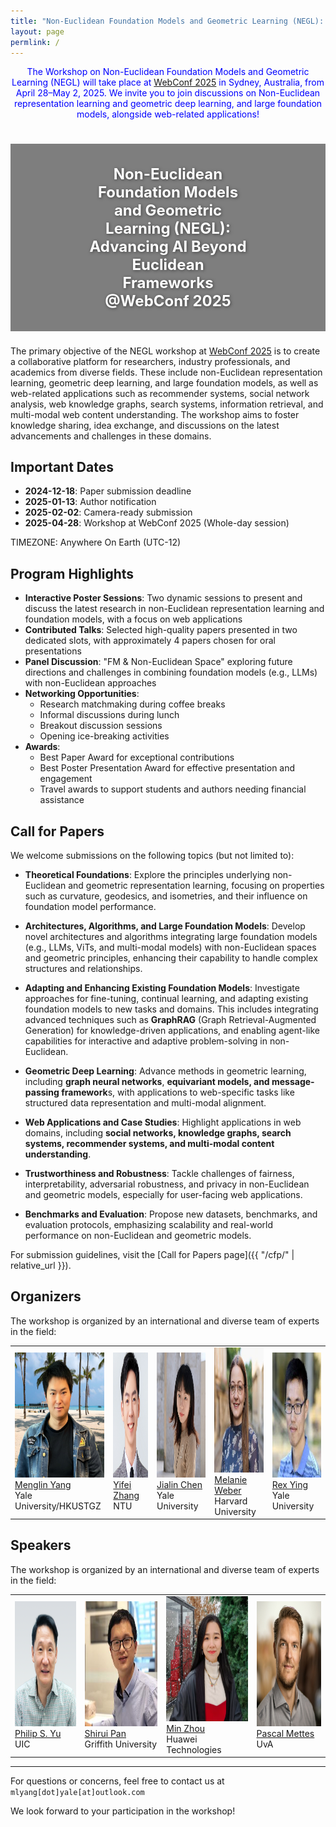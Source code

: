 ```yaml
---
title: "Non-Euclidean Foundation Models and Geometric Learning (NEGL): Advancing AI Beyond Euclidean Frameworks"
layout: page
permlink: /
---
```


<link rel="stylesheet" href="style.css">

<div style="color: blue; text-align: center; margin-bottom: 5ex;">
<p>The Workshop on Non-Euclidean Foundation Models and Geometric Learning (NEGL) will take place at <a href="https://www2025.thewebconf.org/"> WebConf 2025</a> in Sydney, Australia, from April 28–May 2, 2025.
We invite you to join discussions on Non-Euclidean representation learning and geometric deep learning, and large foundation models, alongside web-related applications!</p>
</div>

<!-- <div style="text-align: center; margin-top: 3ex; margin-bottom: 3ex;">
<img src="banner.png" alt="Workshop Banner" style="width: 100%; margin-bottom: 2ex;">
</div> -->

<div style="text-align: center; margin-top: 3ex; margin-bottom: 3ex; position: relative; width: 100%; height: 300px; background-image: url('banner2.webp'); background-size: cover; background-position: center;">
    <div style="position: absolute; top: 0; left: 0; width: 100%; height: 100%; background-color: rgba(0, 0, 0, 0.5);"></div>
  <div style="position: absolute; top: 50%; left: 50%; transform: translate(-50%, -50%); color: white; font-size: 24px; font-weight: bold; text-shadow: 1px 1px 5px rgba(0, 0, 0, 0.5);">
    Non-Euclidean Foundation Models and Geometric Learning (NEGL): Advancing AI Beyond Euclidean Frameworks @WebConf 2025
  </div>
</div>

The primary objective of the NEGL workshop at [WebConf 2025](https://www2025.thewebconf.org/) is to create a collaborative platform for researchers, industry professionals, and academics from diverse fields. These include non-Euclidean representation learning, geometric deep learning, and large foundation models, as well as web-related applications such as recommender systems, social network analysis, web knowledge graphs, search systems, information retrieval, and multi-modal web content understanding. The workshop aims to foster knowledge sharing, idea exchange, and discussions on the latest advancements and challenges in these domains.

## Important Dates

* **2024-12-18**: Paper submission deadline  
* **2025-01-13**: Author notification  
* **2025-02-02**: Camera-ready submission  
* **2025-04-28**: Workshop at WebConf 2025 (Whole-day session)

TIMEZONE: Anywhere On Earth (UTC-12)


## Program Highlights

* **Interactive Poster Sessions**: Two dynamic sessions to present and discuss the latest research in non-Euclidean representation learning and foundation models, with a focus on web applications
* **Contributed Talks**: Selected high-quality papers presented in two dedicated slots, with approximately 4 papers chosen for oral presentations
* **Panel Discussion**: "FM & Non-Euclidean Space" exploring future directions and challenges in combining foundation models (e.g., LLMs) with non-Euclidean approaches
* **Networking Opportunities**:
  - Research matchmaking during coffee breaks
  - Informal discussions during lunch
  - Breakout discussion sessions
  - Opening ice-breaking activities
* **Awards**:
  - Best Paper Award for exceptional contributions
  - Best Poster Presentation Award for effective presentation and engagement
  - Travel awards to support students and authors needing financial assistance


## Call for Papers

We welcome submissions on the following topics (but not limited to):

- **Theoretical Foundations**: Explore the principles underlying non-Euclidean and geometric representation learning, focusing on properties such as curvature, geodesics, and isometries, and their influence on foundation model performance.

- **Architectures, Algorithms, and Large Foundation Models**: Develop novel architectures and algorithms integrating large foundation models (e.g., LLMs, ViTs, and multi-modal models) with non-Euclidean spaces and geometric principles, enhancing their capability to handle complex structures and relationships.

- **Adapting and Enhancing Existing Foundation Models**: Investigate approaches for fine-tuning, continual learning, and adapting existing foundation models to new tasks and domains. This includes integrating advanced techniques such as **GraphRAG** (Graph Retrieval-Augmented Generation) for knowledge-driven applications, and enabling agent-like capabilities for interactive and adaptive problem-solving in non-Euclidean.

- **Geometric Deep Learning**: Advance methods in geometric learning, including **graph neural networks**, **equivariant models, and message-passing framework**s, with applications to web-specific tasks like structured data representation and multi-modal alignment.

- **Web Applications and Case Studies**: Highlight applications in web domains, including **social networks, knowledge graphs, search systems, recommender systems, and multi-modal content understanding**.

- **Trustworthiness and Robustness**: Tackle challenges of fairness, interpretability, adversarial robustness, and privacy in non-Euclidean and geometric models, especially for user-facing web applications.

- **Benchmarks and Evaluation**: Propose new datasets, benchmarks, and evaluation protocols, emphasizing scalability and real-world performance on non-Euclidean and geometric models.




For submission guidelines, visit the [Call for Papers page]({{ "/cfp/" | relative_url }}).

## Organizers

The workshop is organized by an international and diverse team of experts in the field:

<table>
  <tr>
    <td> 
      <img src="/images/people/menglin.png?raw=true" alt="1" width=200px height=200px><br/>
      <a href="https://yangmenglin.site/">Menglin Yang</a><br/>
      Yale University/HKUSTGZ
    </td>
    <td> 
      <img src="/images/people/yifei_L.png?raw=true" alt="1" width=200px height=200px><br/>
      <a href="http://yifeiacc.github.io/">Yifei Zhang</a><br/>
      NTU
    </td>
    <td> 
      <img src="/images/people/jialin.png?raw=true" alt="1" width=200px height=200px><br/>
      <a href="https://cather-chen.github.io/">Jialin Chen</a><br/>
      Yale University
    </td>
    <td> 
      <img src="/images/people/Melanie.png?raw=true" alt="1" width=200px height=200px><br/>
      <a href="http://melanie-weber.com/">Melanie Weber</a><br/>
      Harvard University
    </td>
    <td> 
      <img src="/images/people/rex.png?raw=true" alt="1" width=200px height=200px><br/>
      <a href="https://www.cs.yale.edu/homes/ying-rex/">Rex Ying</a><br/>
      Yale University
    </td>
  </tr> 
</table>

## Speakers

The workshop is organized by an international and diverse team of experts in the field:

<table>
  <tr>
    <td> 
      <img src="/images/people/philip.png?raw=true" alt="1" width=200px height=200px><br/>
      <a href="https://cs.uic.edu/profiles/philip-yu/">Philip S. Yu</a><br/>
      UIC
    </td>
    <td> 
      <img src="/images/people/shirui.png?raw=true" alt="1" width=200px height=200px><br/>
      <a href="https://scholar.google.com.au/citations?user=frWRJN4AAAAJ&hl=en">Shirui Pan</a><br/>
      Griffith University
    </td>
    <td> 
      <img src="/images/people/min.png?raw=true" alt="1" width=200px height=200px><br/>
      <a href="https://scholar.google.com/citations?user=P8WYyYIAAAAJ&hl=en">Min Zhou</a><br/>
      Huawei Technologies
    </td>
    <td> 
      <img src="/images/people/pascal.png?raw=true" alt="1" width=200px height=200px><br/>
      <a href="https://staff.fnwi.uva.nl/p.s.m.mettes/">Pascal Mettes</a><br/>
      UvA
    </td>
  </tr> 
</table>

---

For questions or concerns, feel free to contact us at `mlyang[dot]yale[at]outlook.com`

We look forward to your participation in the workshop!
